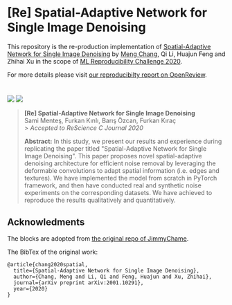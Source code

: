# [Re] Spatial-Adaptive Network for Single Image Denoising

This repository is the re-production implementation of [Spatial-Adaptive Network for Single Image Denoising](https://arxiv.org/abs/2001.10291) by [Meng Chang](https://github.com/JimmyChame), Qi Li, Huajun Feng and Zhihai Xu in the scope of [ML Reproducibility Challenge 2020](https://paperswithcode.com/rc2020).

For more details please visit [our reproducibilty report on OpenReview](https://openreview.net/forum?id=yiAI9QN9nYt).

#

![][birds]
![][keys]

> **[Re] Spatial-Adaptive Network for Single Image Denoising**<br>
> Sami Menteş, Furkan Kınlı, Barış Özcan, Furkan Kıraç <br> > _Accepted to ReScience C Journal 2020_ <br>
>
> **Abstract:** In this study, we present our results and experience during replicating the paper titled "Spatial-Adaptive Network for Single Image Denoising". This paper proposes novel spatial-adaptive denoising architecture for efficient noise removal by leveraging the deformable convolutions to adapt spatial information (i.e. edges and textures). We have implemented the model from scratch in PyTorch framework, and then have conducted real and synthetic noise experiments on the corresponding datasets. We have achieved to reproduce the results qualitatively and quantitatively.

## Acknowledments

The blocks are adopted from [the original repo of JimmyChame](https://github.com/JimmyChame/SADNet).

The BibTex of the original work:

```
@article{chang2020spatial,
  title={Spatial-Adaptive Network for Single Image Denoising},
  author={Chang, Meng and Li, Qi and Feng, Huajun and Xu, Zhihai},
  journal={arXiv preprint arXiv:2001.10291},
  year={2020}
}
```

[birds]: images/results.png
[keys]: images/results2.png
